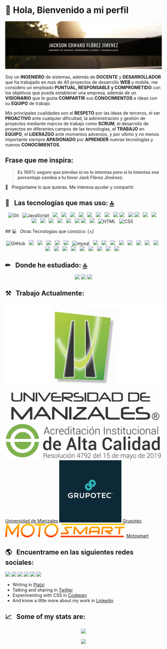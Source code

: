 # 👋 Hola, Bienvenido a mi perfil

![header jack](https://github.com/jackmaf/jackmaf/blob/master/Imagenes/header-jack.png)

Soy un **INGENIERO** de sistemas, además de **DOCENTE** y **DESARROLLADOR** que ha trabajado en mas de 40 proyectos de desarrollo **WEB** y mobile, me considero un empleado **PUNTUAL, RESPONSABLE y COMPROMETIDO** con los objetivos que pueda establecer una empresa, además de un **VISIONARIO** que le gusta **COMPARTIR** sus **CONOCIMIENTOS** e ideas con su **EQUIPO** de trabajo.

Mis principales cualidades son el **RESPETO** por las ideas de terceros, el ser **PROACTIVO** ante cualquier dificultad, la administración y gestión de proyectos mediante marcos de trabajo como **SCRUM**, el desarrollo de proyectos en diferentes campos de las tecnologías, el **TRABAJO** en **EQUIPO**, el **LIDERAZGO** ante momentos adversos, y por ultimo y no menos importante siempre **APASIONADO** por **APRENDER** nuevas tecnologías y nuevos **CONOCIMIENTOS**.

## Frase que me inspira:

> **Es 100% seguro que pierdas si no lo intentas pero si lo intentas ese porcentaje cambia a tu favor
> Jack Flórez Jiménez.**

💬 &nbsp;&nbsp;Pregúntame lo que quieras. Me interesa ayudar y compartir.

## 🎯 &nbsp;&nbsp;Las tecnologías que mas uso: [🔝](#welcome-badges-4-readmemd-profile)

<p align="center">
  <img src="https://img.shields.io/badge/Git-F05032?style=for-the-badge&logo=git&logoColor=white" alt="Git" />&nbsp;&nbsp;
  <img src="https://img.shields.io/badge/JavaScript-323330?style=for-the-badge&logo=javascript&logoColor=F7DF1E" alt="JavaScript" />&nbsp;&nbsp;
  <img src="https://img.shields.io/badge/npm-CB3837?style=for-the-badge&logo=npm&logoColor=white"/>&nbsp;&nbsp;
  <img src="https://img.shields.io/badge/React-20232A?style=for-the-badge&logo=react&logoColor=61DAFB" />&nbsp;&nbsp;
  <img src="https://img.shields.io/badge/Redux-593D88?style=for-the-badge&logo=redux&logoColor=white" />&nbsp;&nbsp;
  <img src="https://img.shields.io/badge/React_Router-CA4245?style=for-the-badge&logo=react-router&logoColor=white" />&nbsp;&nbsp;
  <img src="https://img.shields.io/badge/json-5E5C5C?style=for-the-badge&logo=json&logoColor=white" />&nbsp;&nbsp;
  <img src="https://img.shields.io/badge/GitLab-330F63?style=for-the-badge&logo=gitlab&logoColor=white" />&nbsp;&nbsp;
  <img src="https://img.shields.io/badge/Ruby-CC342D?style=for-the-badge&logo=ruby&logoColor=white" />&nbsp;&nbsp;
  <img src="https://img.shields.io/badge/MongoDB-4EA94B?style=for-the-badge&logo=mongodb&logoColor=white" />
  <img src="https://img.shields.io/badge/Ruby_on_Rails-CC0000?style=for-the-badge&logo=ruby-on-rails&logoColor=white" />&nbsp;&nbsp;
  <img src="https://img.shields.io/badge/Netlify-00C7B7?style=for-the-badge&logo=netlify&logoColor=white" /> 
  <img src="https://img.shields.io/badge/Trello-0052CC?style=for-the-badge&logo=trello&logoColor=white" />&nbsp;&nbsp;
  <img src="https://img.shields.io/badge/Postman-FF6C37?style=for-the-badge&logo=Postman&logoColor=white"/>&nbsp;&nbsp;
  <img src="https://img.shields.io/badge/eslint-3A33D1?style=for-the-badge&logo=eslint&logoColor=white" />&nbsp;&nbsp;
  <img src="https://img.shields.io/badge/prettier-1A2C34?style=for-the-badge&logo=prettier&logoColor=F7BA3E" />&nbsp;&nbsp;
  <img src="https://img.shields.io/badge/Notion-000000?style=for-the-badge&logo=notion&logoColor=white" />&nbsp;&nbsp;
  <img src="https://img.shields.io/badge/Ubuntu-E95420?style=for-the-badge&logo=ubuntu&logoColor=white" />&nbsp;&nbsp;
  <img src="https://img.shields.io/badge/Visual_Studio_Code-0078D4?style=for-the-badge&logo=visual%20studio%20code&logoColor=white" />&nbsp;&nbsp;
  <img src="https://img.shields.io/badge/iTerm-000000?style=for-the-badge&logo=iterm2&logoColor=white" />&nbsp;&nbsp;
  <img src="https://img.shields.io/badge/Brave-FB542B?style=for-the-badge&logo=Brave&logoColor=white" />
  <img src="https://img.shields.io/badge/mac%20os-000000?style=for-the-badge&logo=apple&logoColor=white" />&nbsp;&nbsp;
  <img src="https://img.shields.io/badge/Digital_Ocean-0080FF?style=for-the-badge&logo=DigitalOcean&logoColor=white" />&nbsp;&nbsp;
  <img src="https://img.shields.io/badge/HTML5-E34F26?style=for-the-badge&logo=html5&logoColor=white" alt="HTML" />&nbsp;&nbsp;
  <img src="https://img.shields.io/badge/CSS3-1572B6?style=for-the-badge&logo=css3&logoColor=white" alt="CSS" />&nbsp;&nbsp;
</p>
## 💻 &nbsp;&nbsp;Otras Tecnologias que conozco: [🔝]
<p align="center">
  <img src="https://img.shields.io/badge/github%20-%23000.svg?&style=for-the-badge&logo=github&logoColor=white" alt="GitHub" />&nbsp;&nbsp;
  <img src="https://img.shields.io/badge/WakaTime-000000?style=for-the-badge&logo=WakaTime&logoColor=white" />&nbsp;&nbsp;
  <img src="https://img.shields.io/badge/Amazon AWS-FF9900?style=for-the-badge&logo=amazonaws&logoColor=white" />&nbsp;&nbsp;
  <img src="https://img.shields.io/badge/Heroku-430098?style=for-the-badge&logo=heroku&logoColor=white" />&nbsp;&nbsp;
  <img src="https://img.shields.io/badge/Vercel-000000?style=for-the-badge&logo=vercel&logoColor=white" />&nbsp;&nbsp;
  <img src="https://img.shields.io/badge/Elastic_Search-005571?style=for-the-badge&logo=elasticsearch&logoColor=white" />&nbsp;&nbsp;
  <img alt="mysql" src="https://img.shields.io/badge/MySQL-005C84?style=for-the-badge&logo=mysql&logoColor=white">&nbsp;&nbsp;
  <img src="https://img.shields.io/badge/PostgreSQL-316192?style=for-the-badge&logo=postgresql&logoColor=white" />&nbsp;&nbsp;
  <img src="https://img.shields.io/badge/redis-%23DD0031.svg?&style=for-the-badge&logo=redis&logoColor=white"/>&nbsp;&nbsp;
  <img src="https://img.shields.io/badge/SQLite-07405E?style=for-the-badge&logo=sqlite&logoColor=white" />&nbsp;&nbsp;
  <img src="https://img.shields.io/badge/AngularJS-E23237?style=for-the-badge&logo=angularjs&logoColor=white" />&nbsp;&nbsp;
  <img src="https://img.shields.io/badge/Bootstrap-563D7C?style=for-the-badge&logo=bootstrap&logoColor=white" />&nbsp;&nbsp;
  <img src="https://img.shields.io/badge/Codeigniter-EF4223?style=for-the-badge&logo=codeigniter&logoColor=white" />&nbsp;&nbsp;
  <img src="https://img.shields.io/badge/jQuery-0769AD?style=for-the-badge&logo=jquery&logoColor=white" />&nbsp;&nbsp;
  <img src="https://img.shields.io/badge/Nginx-009639?style=for-the-badge&logo=nginx&logoColor=white"/>&nbsp;&nbsp;
  <img src="https://img.shields.io/badge/Node%20js-339933?style=for-the-badge&logo=nodedotjs&logoColor=white" />&nbsp;&nbsp;
  <img src="https://img.shields.io/badge/Xampp-F37623?style=for-the-badge&logo=xampp&logoColor=white" />&nbsp;&nbsp;
  <img src="https://img.shields.io/badge/Yarn-2C8EBB?style=for-the-badge&logo=yarn&logoColor=white"/>&nbsp;&nbsp;
  <img src="https://img.shields.io/badge/Colab-F9AB00?style=for-the-badge&logo=googlecolab&color=525252"/>&nbsp;&nbsp;
  <img src="https://img.shields.io/badge/sublime_text-%23575757.svg?&style=for-the-badge&logo=sublime-text&logoColor=important" />&nbsp;&nbsp;
  <img src="https://img.shields.io/badge/Numpy-777BB4?style=for-the-badge&logo=numpy&logoColor=white" />&nbsp;&nbsp;
  <img src="https://img.shields.io/badge/Pandas-2C2D72?style=for-the-badge&logo=pandas&logoColor=white" />&nbsp;&nbsp;
  <img src="https://img.shields.io/badge/Python-FFD43B?style=for-the-badge&logo=python&logoColor=blue" />&nbsp;&nbsp;
  <img src="https://img.shields.io/badge/Windows-0078D6?style=for-the-badge&logo=windows&logoColor=white" />&nbsp;&nbsp;

## ✏ &nbsp;&nbsp;Donde he estudiado: [🔝](#welcome-badges-4-readmemd-profile)

<p align="center">
<img src="https://img.shields.io/badge/Codecademy-FFF0E5?style=for-the-badge&logo=codecademy&logoColor=303347" />
<img src="https://img.shields.io/badge/Platzi-98CA3F?style=for-the-badge&logo=platzi&logoColor=white" />
<img src="https://img.shields.io/badge/Udemy-A100FF?style=for-the-badge&logo=Udemy&logoColor=white" />

</p>

## ⚒️ &nbsp;&nbsp;Trabajo Actualmente:

<img src="https://github.com/jackmaf/jackmaf/blob/master/Imagenes/universidad_manizales.jpeg" />
<a href="https://umanizales.edu.co/">Universidad de Manizales</a>
<img src="https://github.com/jackmaf/jackmaf/blob/master/Imagenes/grupotec.jpeg" />
<a href="https://www.linkedin.com/company/grupotec-sas/">Grupotec</a>
<img src="https://github.com/jackmaf/jackmaf/blob/master/Imagenes/motosmart.png" />
<a href="https://motosmart.co/nosotros/">Motosmart</a>

## 🌎 &nbsp;&nbsp;Encuentrame en las siguientes redes sociales:

<img src="https://img.shields.io/badge/Instagram-E4405F?style=for-the-badge&logo=instagram&logoColor=white" />
<img src="https://img.shields.io/badge/LinkedIn-0077B5?style=for-the-badge&logo=linkedin&logoColor=white" />
<img src="https://img.shields.io/badge/Gmail-D14836?style=for-the-badge&logo=gmail&logoColor=white" /> 
<img src="https://img.shields.io/badge/Gmail-D14836?style=for-the-badge&logo=gmail&logoColor=white" /> 
<img src="https://img.shields.io/badge/WhatsApp-25D366?style=for-the-badge&logo=whatsapp&logoColor=white" />
<img src="https://img.shields.io/badge/YouTube-FF0000?style=for-the-badge&logo=youtube&logoColor=white" />

- Writing in <a href="https://platzi.com/blog/autores/alexcamachogz/">Platzi</a>
- Talking and sharing in <a href="https://twitter.com/alexcamachogz">Twitter</a>
- Experimenting with CSS in <a href="https://codepen.io/alexcamachogz">Codepen</a>
- And know a little more about my work in <a href="https://www.linkedin.com/in/alexcamachogz/">Linkedin</a>

## 📈 &nbsp;&nbsp;Some of my stats are:

<p align="center">
  <img align="" src="https://github-readme-stats.vercel.app/api?username=jackmaf&theme=buefy&show_icons=true&hide=contribs" />
</p>
<p align="center">
  <img align="" src="https://visitor-badge.laobi.icu/badge?page_id=jackmaf" />
</p>
